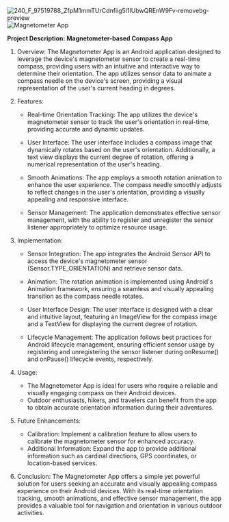 ![240_F_97519788_ZfpM1mmTUrCdnfiig5l1IUbwQREnW9Fv-removebg-preview](https://github.com/mukesh-32/CompassApp/assets/156600520/5a80a13c-c61d-4e6e-ba1f-b6bb1aaedc91)
![Magnetometer App](https://github.com/mukesh-32/CompassApp/assets/156600520/5a80a13c-c61d-4e6e-ba1f-b6bb1aaedc91)

**Project Description: Magnetometer-based Compass App**

1. Overview:
   The Magnetometer App is an Android application designed to leverage the device's magnetometer sensor to create a real-time compass, providing users with an intuitive and interactive way to determine their orientation. The app utilizes sensor data to animate a compass needle on the device's screen, providing a visual representation of the user's current heading in degrees.

2. Features:

   - Real-time Orientation Tracking: The app utilizes the device's magnetometer sensor to track the user's orientation in real-time, providing accurate and dynamic updates.

   - User Interface: The user interface includes a compass image that dynamically rotates based on the user's orientation. Additionally, a text view displays the current degree of rotation, offering a numerical representation of the user's heading.

   - Smooth Animations: The app employs a smooth rotation animation to enhance the user experience. The compass needle smoothly adjusts to reflect changes in the user's orientation, providing a visually appealing and responsive interface.

   - Sensor Management: The application demonstrates effective sensor management, with the ability to register and unregister the sensor listener appropriately to optimize resource usage.

3. Implementation:

   - Sensor Integration: The app integrates the Android Sensor API to access the device's magnetometer sensor (Sensor.TYPE_ORIENTATION) and retrieve sensor data.

   - Animation: The rotation animation is implemented using Android's Animation framework, ensuring a seamless and visually appealing transition as the compass needle rotates.

   - User Interface Design: The user interface is designed with a clear and intuitive layout, featuring an ImageView for the compass image and a TextView for displaying the current degree of rotation.

   - Lifecycle Management: The application follows best practices for Android lifecycle management, ensuring efficient sensor usage by registering and unregistering the sensor listener during onResume() and onPause() lifecycle events, respectively.

4. Usage:
   - The Magnetometer App is ideal for users who require a reliable and visually engaging compass on their Android devices.
   - Outdoor enthusiasts, hikers, and travelers can benefit from the app to obtain accurate orientation information during their adventures.

5. Future Enhancements:
   - Calibration: Implement a calibration feature to allow users to calibrate the magnetometer sensor for enhanced accuracy.
   - Additional Information: Expand the app to provide additional information such as cardinal directions, GPS coordinates, or location-based services.

6. Conclusion:
   The Magnetometer App offers a simple yet powerful solution for users seeking an accurate and visually appealing compass experience on their Android devices. With its real-time orientation tracking, smooth animations, and effective sensor management, the app provides a valuable tool for navigation and orientation in various outdoor activities.
